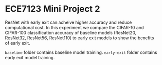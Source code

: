 # ECE7123 Mini Project 2

 ResNet with early exit can acheive higher accuracy and reduce computational cost. In this experiment we compare the CIFAR-10 and CIFAR-100 classification accuracy of baseline models (ResNet20, ResNet32, ResNet56, ResNet110) to early exit models to show the benefits of early exit.

```baseline``` folder contains baseline model training. ```early-exit``` folder contains early exit model training.
